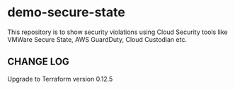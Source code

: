 # demo-secure-state
This repository is to show security violations using Cloud Security tools like VMWare Secure State, AWS GuardDuty, Cloud Custodian etc.

## CHANGE LOG
Upgrade to Terraform version 0.12.5
